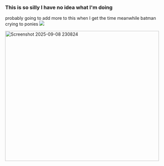 ### This is so silly I have no idea what I'm doing
probably going to add more to this when I get the time meanwhile batman crying to ponies
![](https://komarev.com/ghpvc/?username=your-github-aalinus&style=for-the-badge&color=blueviolet&label=yo)

<img width="496" height="420" alt="Screenshot 2025-09-08 230824" src="https://github.com/user-attachments/assets/b6a92251-a06b-4367-9a26-499e4eec5131" />
